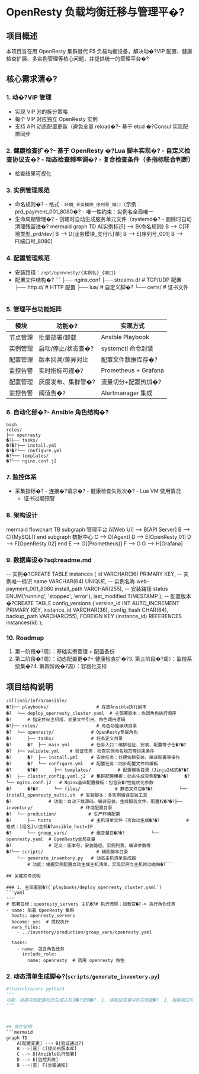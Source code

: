 # OpenResty 负载均衡迁移与管理平�?
## 项目概述
本项目旨在用 OpenResty 集群替代 F5 负载均衡设备，解决动�?VIP 配置、健康检查扩展、多实例管理等核心问题，并提供统一的管理平台�?
## 核心需求清�?
### 1. 动�?VIP 管理
- 实现 VIP 池的拆分策略
- 每个 VIP 对应独立 OpenResty 实例
- 支持 API 动态配置更新（避免全量 reload�?- 基于 etcd �?Consul 实现配置同步

### 2. 健康检查扩�?- 基于 OpenResty �?Lua 脚本实现�?  - 自定义检查协议支�?  - 动态检查频率调�?  - 复合检查条件（多指标联合判断）
  - 检查结果可视化

### 3. 实例管理规范
- 命名规则�?  - 格式：`环境_业务模块_序列号_端口`（示例：prd_payment_001_8080�?  - 唯一性约束：实例名全局唯一
- 生命周期管理�?  - 创建时自动生成服务单元文件（systemd�?  - 删除时自动清理残留进�?
mermaid
graph TD
A[实例标识] --> B{命名规则}
B --> C[环境类型_prd/dev]
B --> D[业务模块_支付/订单]
B --> E[序列号_001]
B --> F[端口号_8080]


### 4. 配置管理规范
- 安装路径：`/opt/openresty/{实例名}_{端口}`
- 配置文件结构�?  ```
  ├── nginx.conf
  ├── streams.d/      # TCP/UDP 配置
  ├── http.d/         # HTTP 配置 
  ├── lua/            # 自定义脚�?  └── certs/          # 证书文件
  ```

### 5. 管理平台功能矩阵

| 模块        | 功能�?                    | 实现方式                  |
|-------------|---------------------------|-------------------------|
| 节点管理    | 批量部署/卸载             | Ansible Playbook        |
| 实例管理    | 启动/停止/状态查�?       | systemctl 命令封装      |
| 配置管理    | 版本回溯/差异对比         |  配置文件数据库存�?  |
| 监控告警    | 实时指标可视�?           | Prometheus + Grafana    |
| 配置管理    | 灰度发布、集群管�?        | 流量切分+配置热加�?     
| 监控告警    | 阈值告�?                 | Alertmanager 集成

### 6. 自动化部�?- Ansible 角色结构�?
    bash
    roles/
    ├── openresty
    �?├── tasks/
    �?�?├── install.yml
    �?�?└── configure.yml
    �?└── templates/
    �?└── nginx.conf.j2

### 7. 监控体系
- 采集指标�?  - 连接�?请求�?  - 健康检查失败次�?  - Lua VM 使用情况
  - 证书过期预警

### 8. 架构设计

mermaid
flowchart TB
subgraph 管理平台
A[Web UI] --> B[API Server]
B --> C[(MySQL)]
end
subgraph 数据中心
C --> D[Agent]
D --> E[OpenResty 01]
D --> F[OpenResty 02]
end
E --> G[(Prometheus)]
F --> G
G --> H[Grafana]

### 9. 数据库设�?sql:readme.md
-- 实例�?CREATE TABLE instances (
id VARCHAR(36) PRIMARY KEY, -- 实例唯一标识
name VARCHAR(64) UNIQUE, -- 实例名称 web-payment_001_8080
install_path VARCHAR(255), -- 安装路径
status ENUM('running', 'stopped', 'error'),
last_modified TIMESTAMP
);
-- 配置版本�?CREATE TABLE config_versions (
version_id INT AUTO_INCREMENT PRIMARY KEY,
instance_id VARCHAR(36),
config_hash CHAR(64),
backup_path VARCHAR(255),
FOREIGN KEY (instance_id) REFERENCES instances(id)
);

### 10. Roadmap
1. 第一阶段�?周）：基础实例管理 + 配置备份
2. 第二阶段�?周）：动态配置更�?+ 健康检查扩�?3. 第三阶段�?周）：监控系统集�?4. 第四阶段�?周）：容器化支持

## 项目结构说明

```text
/allinai/infra/ansible/
�?├── playbooks/                  # 存放Ansible执行剧本
�?  └── deploy_openresty_cluster.yaml  # 主部署剧本：协调角色执行顺序
�?      # 指定目标主机组、变量文件引用、角色调用逻辑
�?├── roles/                      # 角色功能模块目录
�?  └── openresty/              # OpenResty专属角色
�?      ├── tasks/              # 任务定义目录
�?      �?  ├── main.yml        # 任务入口：编排验证、安装、配置等子任�?�?      �?  ├── validate.yml    # 验证任务：检查实例命名规范等约束条件
�?      �?  ├── install.yml     # 安装任务：处理依赖安装、编译部署等操作
�?      �?  └── configure.yml   # 配置任务：同步配置文件和模板
�?      �?�?      ├── templates/          # 配置模板目录（Jinja2格式�?�?      �?  ├── cluster_config.yaml.j2  # 集群配置模板：动态生成实例配�?�?      �?  └── nginx.conf.j2   # Nginx基础配置模板：包含安�?性能优化参数
�?      �?�?      └── files/             # 静态文件目�?�?          └── install_openresty_multi.sh  # 安装脚本：多实例编译安装工具
�?              # 功能：自动下载源码、编译安装、生成服务文件、配置权�?�?├── inventory/                  # 环境配置目录
�?  └── production/            # 生产环境配置
�?      ├── hosts               # 主机清单文件（可自动生成�?�?          # 格式：[组名]\n主机�?ansible_host=IP
�?      └── group_vars/         # 组变量目�?�?          └── openresty.yaml  # OpenResty全局变量
�?              # 定义：版本号、安装路径、实例列表、编译参数等
�?└── scripts/                    # 辅助脚本目录
    └── generate_inventory.py   # 动态主机清单生成器
        # 功能：根据实例配置自动生成主机清单，实现实例与主机的动态映�?```

## 关键文件说明

### 1. 主部署剧�?(`playbooks/deploy_openresty_cluster.yaml`)
```yaml
---
# 部署目标：openresty_servers 主机�?# 执行流程：加载变�?-> 执行角色任务
- name: 部署 OpenResty 集群
  hosts: openresty_servers
  become: yes  # 提权执行
  vars_files:
    - ../inventory/production/group_vars/openresty.yaml

  tasks:
    - name: 包含角色任务
      include_role:
        name: openresty  # 调用 openresty 角色
```

### 2. 动态清单生成脚�?(`scripts/generate_inventory.py`)
```python
#!/usr/bin/env python3
"""
功能：根据实例配置动态生成主机清�?逻辑�?  1. 读取组变量中的实例配�?  2. 根据端口号生成模拟IP（示例：端口8080 -> 192.168.1.80�?  3. 生成标准Ansible主机清单格式
"""



## 维护说明
```mermaid
graph TD
    A[配置变更] --> B{验证通过?}
    B -->|是| C[提交到版本库]
    C --> D[Ansible执行部署]
    D --> E[监控系统]
    B -->|否| F[告警通知]
```
